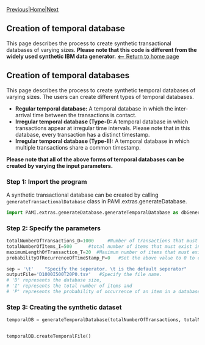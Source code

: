 [Previous](createTransactionalDatabase.html)|[Home](index.html)|[Next](createSpatiotemporalDatabase.html)

## Creation of temporal database

This page describes the process to create synthetic transactional databases of varying sizes. __Please note that this code is different from the widely used 
synthetic IBM data generator.__
[__<--__ Return to home page](index.html)

## Creation of temporal databases

This page describes the process to create synthetic temporal databases of varying sizes. The users
can create different types of temporal databases.

- __Regular temporal database:__ A temporal database in which the inter-arrival time between the transactions is contact. 
- __Irregular temporal database (Type-I):__ A temporal database in which transactions appear at irregular time intervals. Please note that in this database, every transaction has a distinct timestamp. 
- __Irregular temporal database (Type-II):__ A temporal database in which multiple transactions share a common timestamp. 

__Please note that all of the above forms of temporal databases can be created by varying the input parameters.__

### Step 1: Import the program
A synthetic transactional database can be created by calling `generateTransactionalDatabase` class in PAMI.extras.generateDatabase.

```Python
import PAMI.extras.generateDatabase.generateTemporalDatabase as dbGenerator
```

### Step 2: Specify the parameters

```Python
totalNumberOfTransactions_D=1000     #Number of transactions that must exist in a database. Symbol used for this term is D
totalNumberOfItems_I=500      #total number of items that must exist in a database. Symbol used for this term is I
maximumLengthOfTransaction_T=20  #Maximum number of items that must exist in a database
probabilityOfRecurrenceOfTimeStamp_P=0   #Set the above value to 0 to create an irregular temporal database of Type-II.

sep = '\t'    "Specify the seperator. \t is the default seperator"
outputFile='D1000I500T20P0.tsv'   #Specify the file name. 
# 'D' represents the database size, 
# 'I' represents the total number of items and 
# 'P' represents the probability of occurrence of an item in a database
```
### Step 3: Creating the synthetic dataset

```Python
temporalDB = generateTemporalDatabase(totalNumberOfTransactions, totalNumberOfItems,temporalDB = generateTemporalDatabase(numOfTransactions, maxNumOfItems, maxNumOfItemsPerTransaction, outFileName, percent, sep)


temporalDB.createTemporalFile()
```
